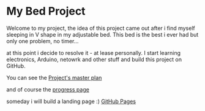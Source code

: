 # My Bed Project

Welcome to my project, the idea of this project came out after i find myself sleeping in V shape in my adjustable bed.
This bed is the best i ever had but only one problem, no timer...

at this point i decide to resolve it - at lease personally. I start learning electronics, Arduino, netowrk and other stuff and build this project on GitHub.

You can see the [Project's master plan](https://github.com/oferhaviv/Bed/wiki/Project's-Master-Plan)

and of course the [progress page](https://github.com/oferhaviv/Bed/wiki/Progress-by-Stages)

someday i will build a landing page :) [GitHub Pages](http://oferhaviv.github.io/Bed )